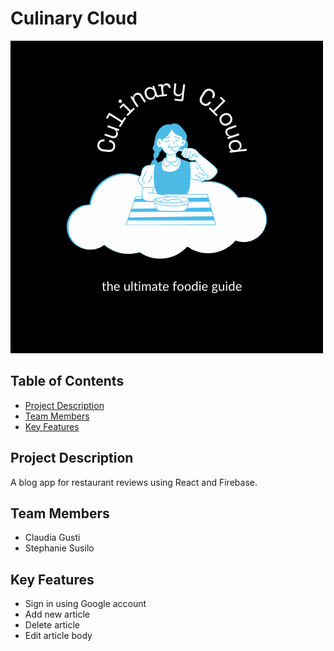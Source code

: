 # Culinary Cloud

![logo](src/assets/culinaryCloudLogo.png)

## Table of Contents
* [Project Description](#project-description)
* [Team Members](#team-members)
* [Key Features](#key-features)

## Project Description
A blog app for restaurant reviews using React and Firebase.

## Team Members
* Claudia Gusti
* Stephanie Susilo

## Key Features
* Sign in using Google account
* Add new article
* Delete article
* Edit article body